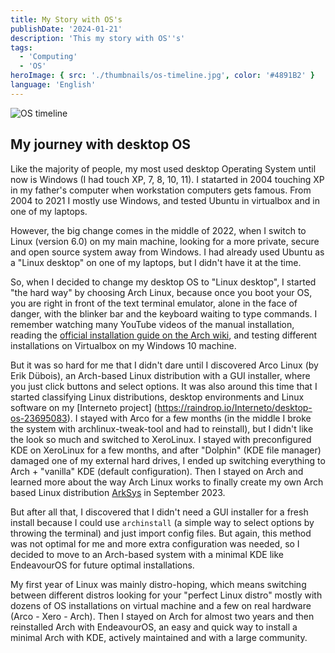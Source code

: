 ```yaml
---
title: My Story with OS's
publishDate: '2024-01-21'
description: 'This my story with OS''s'
tags:
  - 'Computing'
  - 'OS'
heroImage: { src: './thumbnails/os-timeline.jpg', color: '#4891B2' }
language: 'English'
---
```


![OS timeline](/img/my-os-timeline/os-timeline.png)

## My journey with desktop OS

Like the majority of people, my most used desktop Operating System until now is Windows (I had touch XP, 7, 8, 10, 11). I statarted in 2004 touching XP in my father's computer when workstation computers gets famous. From 2004 to 2021 I mostly use Windows, and tested Ubuntu in virtualbox and in one of my laptops.

However, the big change comes in the middle of 2022, when I switch to Linux (version 6.0) on my main machine, looking for a more private, secure and open source system away from Windows. I had already used Ubuntu as a "Linux desktop" on one of my laptops, but I didn't have it at the time.

So, when I decided to change my desktop OS to "Linux desktop", I started "the hard way" by choosing Arch Linux, because once you boot your OS, you are right in front of the text terminal emulator, alone in the face of danger, with the blinker bar and the keyboard waiting to type commands. I remember watching many YouTube videos of the manual installation, reading the [official installation guide on the Arch wiki](https://wiki.archlinux.org/title/Installation_guide), and testing different installations on Virtualbox on my Windows 10 machine.

But it was so hard for me that I didn't dare until I discovered Arco Linux (by Erik Dübois), an Arch-based Linux distribution with a GUI installer, where you just click buttons and select options. It was also around this time that I started classifying Linux distributions, desktop environments and Linux software on my [Interneto project] (<https://raindrop.io/Interneto/desktop-os-23695083>). I stayed with Arco for a few months (in the middle I broke the system with archlinux-tweak-tool and had to reinstall), but I didn't like the look so much and switched to XeroLinux. I stayed with preconfigured KDE on XeroLinux for a few months, and after "Dolphin" (KDE file manager) damaged one of my external hard drives, I ended up switching everything to Arch + "vanilla" KDE (default configuration). Then I stayed on Arch and learned more about the way Arch Linux works to finally create my own Arch based Linux distribution [ArkSys](https://github.com/arksys-os) in September 2023.

But after all that, I discovered that I didn't need a GUI installer for a fresh install because I could use `archinstall` (a simple way to select options by throwing the terminal) and just import config files. But again, this method was not optimal for me and more extra configuration was needed, so I decided to move to an Arch-based system with a minimal KDE like EndeavourOS for future optimal installations.

My first year of Linux was mainly distro-hoping, which means switching between different distros looking for your "perfect Linux distro" mostly with dozens of OS installations on virtual machine and a few on real hardware (Arco - Xero - Arch). Then I stayed on Arch for almost two years and then reinstalled Arch with EndeavourOS, an easy and quick way to install a minimal Arch with KDE, actively maintained and with a large community.
